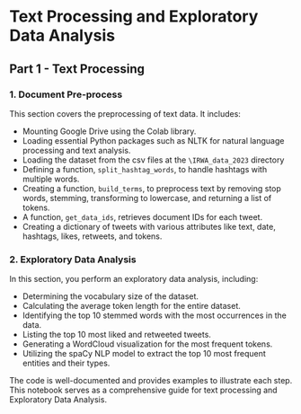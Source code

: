 # Text Processing and Exploratory Data Analysis

## Part 1 - Text Processing

### 1. Document Pre-process

This section covers the preprocessing of text data. It includes:

- Mounting Google Drive using the Colab library.
- Loading essential Python packages such as NLTK for natural language processing and text analysis.
- Loading the dataset from the csv files at the `\IRWA_data_2023` directory
- Defining a function, `split_hashtag_words`, to handle hashtags with multiple words.
- Creating a function, `build_terms`, to preprocess text by removing stop words, stemming, transforming to lowercase, and returning a list of tokens.
- A function, `get_data_ids`, retrieves document IDs for each tweet.
- Creating a dictionary of tweets with various attributes like text, date, hashtags, likes, retweets, and tokens.

### 2. Exploratory Data Analysis

In this section, you perform an exploratory data analysis, including:

- Determining the vocabulary size of the dataset.
- Calculating the average token length for the entire dataset.
- Identifying the top 10 stemmed words with the most occurrences in the data.
- Listing the top 10 most liked and retweeted tweets.
- Generating a WordCloud visualization for the most frequent tokens.
- Utilizing the spaCy NLP model to extract the top 10 most frequent entities and their types.

The code is well-documented and provides examples to illustrate each step. This notebook serves as a comprehensive guide for text processing and Exploratory Data Analysis.
